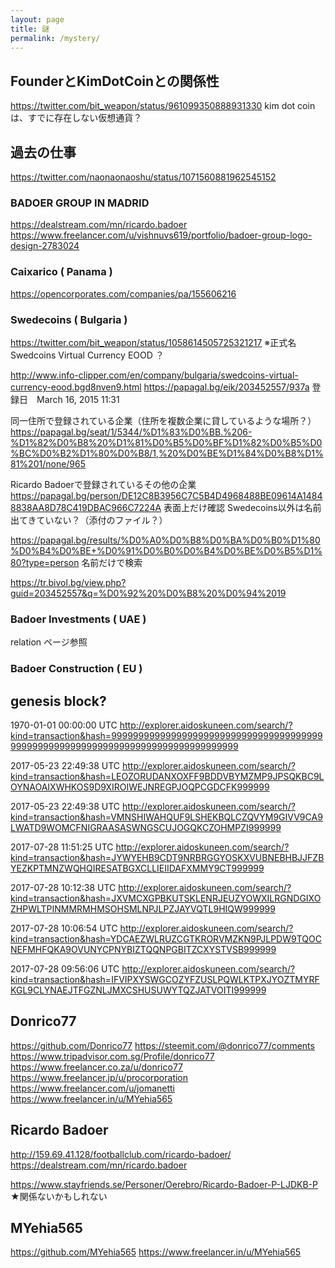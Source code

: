 ```yaml
---
layout: page
title: 謎
permalink: /mystery/
---
```


## FounderとKimDotCoinとの関係性
https://twitter.com/bit_weapon/status/961099350888931330
kim dot coinは、すでに存在しない仮想通貨？


## 過去の仕事
https://twitter.com/naonaonaoshu/status/1071560881962545152

### BADOER GROUP IN MADRID
https://dealstream.com/mn/ricardo.badoer
https://www.freelancer.com/u/vishnuvs619/portfolio/badoer-group-logo-design-2783024

### Caixarico ( Panama )
https://opencorporates.com/companies/pa/155606216

### Swedecoins ( Bulgaria )
https://twitter.com/bit_weapon/status/1058614505725321217
※正式名 Swedcoins Virtual Currency EOOD ？

http://www.info-clipper.com/en/company/bulgaria/swedcoins-virtual-currency-eood.bgd8nven9.html
https://papagal.bg/eik/203452557/937a
登録日　March 16, 2015 11:31

同一住所で登録されている企業（住所を複数企業に貸しているような場所？）
https://papagal.bg/seat/1/5344/%D1%83%D0%BB.%206-%D1%82%D0%B8%20%D1%81%D0%B5%D0%BF%D1%82%D0%B5%D0%BC%D0%B2%D1%80%D0%B8/1,%20%D0%BE%D1%84%D0%B8%D1%81%201/none/965

Ricardo Badoerで登録されているその他の企業
https://papagal.bg/person/DE12C8B3956C7C5B4D4968488BE09614A14848838AA8D78C419DBAC966C7224A
表面上だけ確認 Swedecoins以外は名前出てきていない？（添付のファイル？）

https://papagal.bg/results/%D0%A0%D0%B8%D0%BA%D0%B0%D1%80%D0%B4%D0%BE+%D0%91%D0%B0%D0%B4%D0%BE%D0%B5%D1%80?type=person
名前だけで検索

https://tr.bivol.bg/view.php?guid=203452557&q=%D0%92%20%D0%B8%20%D0%94%2019


### Badoer Investments ( UAE )
relation ページ参照

### Badoer Construction ( EU )

## genesis block?

1970-01-01 00:00:00 UTC
http://explorer.aidoskuneen.com/search/?kind=transaction&hash=999999999999999999999999999999999999999999999999999999999999999999999999999999999

2017-05-23 22:49:38 UTC
http://explorer.aidoskuneen.com/search/?kind=transaction&hash=LEOZORUDANXOXFF9BDDVBYMZMP9JPSQKBC9LOYNAOAIXWHKOS9D9XIROIWEJNREGPJOQPCGDCFK999999

2017-05-23 22:49:38 UTC
http://explorer.aidoskuneen.com/search/?kind=transaction&hash=VMNSHIWAHQUF9LSHEKBQLCZQVYM9GIVV9CA9LWATD9WOMCFNIGRAASASWNGSCUJOGQKCZOHMPZI999999

2017-07-28 11:51:25 UTC
http://explorer.aidoskuneen.com/search/?kind=transaction&hash=JYWYEHB9CDT9NRBRGGYOSKXVUBNEBHBJJFZBYEZKPTMNZWQHQIRESATBGXCLLIEIIDAFXMMY9CT999999

2017-07-28 10:12:38 UTC
http://explorer.aidoskuneen.com/search/?kind=transaction&hash=JXVMCXGPBKUTSKLENRJEUZYOWXILRGNDGIXOZHPWLTPINMMRMHMSOHSMLNPJLPZJAYVQTL9HIQW999999

2017-07-28 10:06:54 UTC
http://explorer.aidoskuneen.com/search/?kind=transaction&hash=YDCAEZWLRUZCGTKRORVMZKN9PJLPDW9TQOCNEFMHFQKA9OVUNYCPNYBIZTQQNPGBITZCXYSTVSB999999

2017-07-28 09:56:06 UTC
http://explorer.aidoskuneen.com/search/?kind=transaction&hash=IFVIPXYSWGCOZYFZUSLPQWLKTPXJYOZTMYRFKGL9CLYNAEJTFGZNLJMXCSHUSUWYTQZJATVOITI999999

## Donrico77
https://github.com/Donrico77
https://steemit.com/@donrico77/comments
https://www.tripadvisor.com.sg/Profile/donrico77
https://www.freelancer.co.za/u/donrico77
  https://www.freelancer.jp/u/procorporation
  https://www.freelancer.com/u/jomanetti
  https://www.freelancer.in/u/MYehia565

## Ricardo Badoer
http://159.69.41.128/footballclub.com/ricardo-badoer/
https://dealstream.com/mn/ricardo.badoer

https://www.stayfriends.se/Personer/Oerebro/Ricardo-Badoer-P-LJDKB-P
★関係ないかもしれない


## MYehia565
https://github.com/MYehia565
https://www.freelancer.in/u/MYehia565
